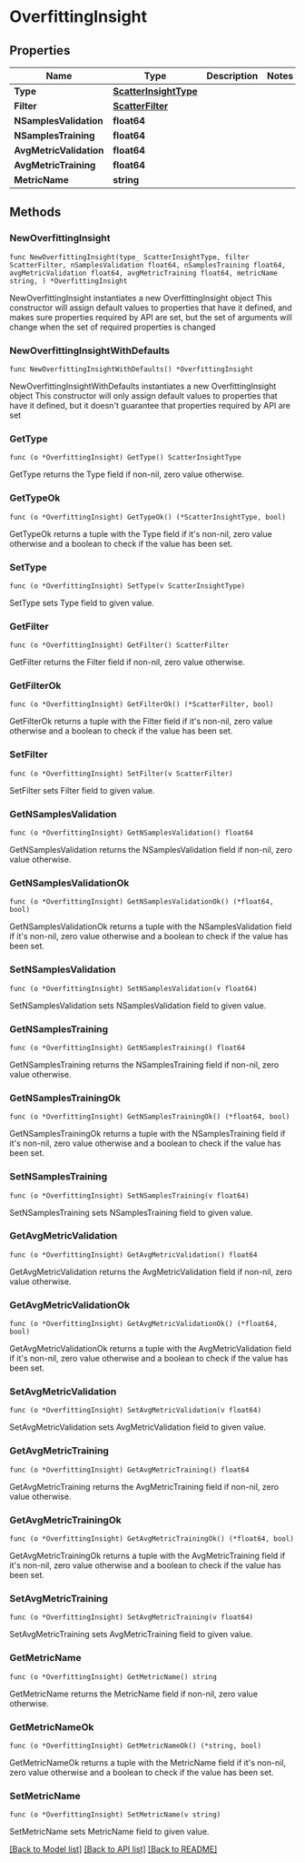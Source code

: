 # OverfittingInsight

## Properties

Name | Type | Description | Notes
------------ | ------------- | ------------- | -------------
**Type** | [**ScatterInsightType**](ScatterInsightType.md) |  | 
**Filter** | [**ScatterFilter**](ScatterFilter.md) |  | 
**NSamplesValidation** | **float64** |  | 
**NSamplesTraining** | **float64** |  | 
**AvgMetricValidation** | **float64** |  | 
**AvgMetricTraining** | **float64** |  | 
**MetricName** | **string** |  | 

## Methods

### NewOverfittingInsight

`func NewOverfittingInsight(type_ ScatterInsightType, filter ScatterFilter, nSamplesValidation float64, nSamplesTraining float64, avgMetricValidation float64, avgMetricTraining float64, metricName string, ) *OverfittingInsight`

NewOverfittingInsight instantiates a new OverfittingInsight object
This constructor will assign default values to properties that have it defined,
and makes sure properties required by API are set, but the set of arguments
will change when the set of required properties is changed

### NewOverfittingInsightWithDefaults

`func NewOverfittingInsightWithDefaults() *OverfittingInsight`

NewOverfittingInsightWithDefaults instantiates a new OverfittingInsight object
This constructor will only assign default values to properties that have it defined,
but it doesn't guarantee that properties required by API are set

### GetType

`func (o *OverfittingInsight) GetType() ScatterInsightType`

GetType returns the Type field if non-nil, zero value otherwise.

### GetTypeOk

`func (o *OverfittingInsight) GetTypeOk() (*ScatterInsightType, bool)`

GetTypeOk returns a tuple with the Type field if it's non-nil, zero value otherwise
and a boolean to check if the value has been set.

### SetType

`func (o *OverfittingInsight) SetType(v ScatterInsightType)`

SetType sets Type field to given value.


### GetFilter

`func (o *OverfittingInsight) GetFilter() ScatterFilter`

GetFilter returns the Filter field if non-nil, zero value otherwise.

### GetFilterOk

`func (o *OverfittingInsight) GetFilterOk() (*ScatterFilter, bool)`

GetFilterOk returns a tuple with the Filter field if it's non-nil, zero value otherwise
and a boolean to check if the value has been set.

### SetFilter

`func (o *OverfittingInsight) SetFilter(v ScatterFilter)`

SetFilter sets Filter field to given value.


### GetNSamplesValidation

`func (o *OverfittingInsight) GetNSamplesValidation() float64`

GetNSamplesValidation returns the NSamplesValidation field if non-nil, zero value otherwise.

### GetNSamplesValidationOk

`func (o *OverfittingInsight) GetNSamplesValidationOk() (*float64, bool)`

GetNSamplesValidationOk returns a tuple with the NSamplesValidation field if it's non-nil, zero value otherwise
and a boolean to check if the value has been set.

### SetNSamplesValidation

`func (o *OverfittingInsight) SetNSamplesValidation(v float64)`

SetNSamplesValidation sets NSamplesValidation field to given value.


### GetNSamplesTraining

`func (o *OverfittingInsight) GetNSamplesTraining() float64`

GetNSamplesTraining returns the NSamplesTraining field if non-nil, zero value otherwise.

### GetNSamplesTrainingOk

`func (o *OverfittingInsight) GetNSamplesTrainingOk() (*float64, bool)`

GetNSamplesTrainingOk returns a tuple with the NSamplesTraining field if it's non-nil, zero value otherwise
and a boolean to check if the value has been set.

### SetNSamplesTraining

`func (o *OverfittingInsight) SetNSamplesTraining(v float64)`

SetNSamplesTraining sets NSamplesTraining field to given value.


### GetAvgMetricValidation

`func (o *OverfittingInsight) GetAvgMetricValidation() float64`

GetAvgMetricValidation returns the AvgMetricValidation field if non-nil, zero value otherwise.

### GetAvgMetricValidationOk

`func (o *OverfittingInsight) GetAvgMetricValidationOk() (*float64, bool)`

GetAvgMetricValidationOk returns a tuple with the AvgMetricValidation field if it's non-nil, zero value otherwise
and a boolean to check if the value has been set.

### SetAvgMetricValidation

`func (o *OverfittingInsight) SetAvgMetricValidation(v float64)`

SetAvgMetricValidation sets AvgMetricValidation field to given value.


### GetAvgMetricTraining

`func (o *OverfittingInsight) GetAvgMetricTraining() float64`

GetAvgMetricTraining returns the AvgMetricTraining field if non-nil, zero value otherwise.

### GetAvgMetricTrainingOk

`func (o *OverfittingInsight) GetAvgMetricTrainingOk() (*float64, bool)`

GetAvgMetricTrainingOk returns a tuple with the AvgMetricTraining field if it's non-nil, zero value otherwise
and a boolean to check if the value has been set.

### SetAvgMetricTraining

`func (o *OverfittingInsight) SetAvgMetricTraining(v float64)`

SetAvgMetricTraining sets AvgMetricTraining field to given value.


### GetMetricName

`func (o *OverfittingInsight) GetMetricName() string`

GetMetricName returns the MetricName field if non-nil, zero value otherwise.

### GetMetricNameOk

`func (o *OverfittingInsight) GetMetricNameOk() (*string, bool)`

GetMetricNameOk returns a tuple with the MetricName field if it's non-nil, zero value otherwise
and a boolean to check if the value has been set.

### SetMetricName

`func (o *OverfittingInsight) SetMetricName(v string)`

SetMetricName sets MetricName field to given value.



[[Back to Model list]](../README.md#documentation-for-models) [[Back to API list]](../README.md#documentation-for-api-endpoints) [[Back to README]](../README.md)


